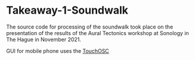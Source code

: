 
# Takeaway-1-Soundwalk

The source code for processing of the soundwalk took place on the presentation of the results of the Aural Tectonics workshop at Sonology in The Hague in November 2021. 

GUI for mobile phone uses the [TouchOSC](https://hexler.net/touchosc#get) 
